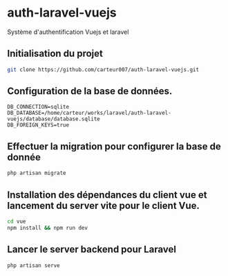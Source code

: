 # auth-laravel-vuejs

Système d'authentification Vuejs et laravel

## Initialisation du projet

```sh
git clone https://github.com/carteur007/auth-laravel-vuejs.git
```

## Configuration de la base de données.

```env
DB_CONNECTION=sqlite
DB_DATABASE=/home/carteur/works/laravel/auth-laravel-vuejs/database/database.sqlite
DB_FOREIGN_KEYS=true
```
## Effectuer la migration pour configurer la base de donnée

```sh
php artisan migrate
```
## Installation des dépendances du client vue et lancement du server vite pour le client Vue.

```sh
cd vue
npm install && npm run dev
```

## Lancer le server backend pour Laravel

```sh
php artisan serve
```

